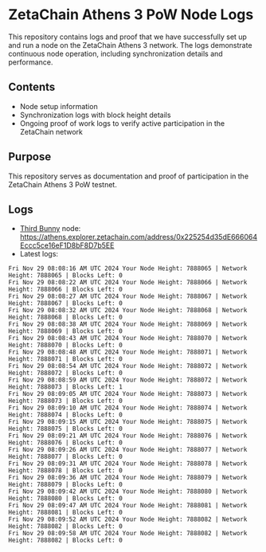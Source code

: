 # ZetaChain Athens 3 PoW Node Logs
This repository contains logs and proof that we have successfully set up and run a node on the ZetaChain Athens 3 network. The logs demonstrate continuous node operation, including synchronization details and performance.

## Contents
- Node setup information
- Synchronization logs with block height details
- Ongoing proof of work logs to verify active participation in the ZetaChain network

## Purpose
This repository serves as documentation and proof of participation in the ZetaChain Athens 3 PoW testnet.

## Logs

- [Third Bunny](https://thirdbunny.xyz/) node: https://athens.explorer.zetachain.com/address/0x225254d35dE666064Eccc5ce16eF1D8bF8D7b5EE
- Latest logs:
```
Fri Nov 29 08:08:16 AM UTC 2024 Your Node Height: 7888065 | Network Height: 7888065 | Blocks Left: 0
Fri Nov 29 08:08:22 AM UTC 2024 Your Node Height: 7888066 | Network Height: 7888066 | Blocks Left: 0
Fri Nov 29 08:08:27 AM UTC 2024 Your Node Height: 7888067 | Network Height: 7888067 | Blocks Left: 0
Fri Nov 29 08:08:32 AM UTC 2024 Your Node Height: 7888068 | Network Height: 7888068 | Blocks Left: 0
Fri Nov 29 08:08:38 AM UTC 2024 Your Node Height: 7888069 | Network Height: 7888069 | Blocks Left: 0
Fri Nov 29 08:08:43 AM UTC 2024 Your Node Height: 7888070 | Network Height: 7888070 | Blocks Left: 0
Fri Nov 29 08:08:48 AM UTC 2024 Your Node Height: 7888071 | Network Height: 7888071 | Blocks Left: 0
Fri Nov 29 08:08:54 AM UTC 2024 Your Node Height: 7888072 | Network Height: 7888072 | Blocks Left: 0
Fri Nov 29 08:08:59 AM UTC 2024 Your Node Height: 7888072 | Network Height: 7888073 | Blocks Left: 1
Fri Nov 29 08:09:05 AM UTC 2024 Your Node Height: 7888073 | Network Height: 7888073 | Blocks Left: 0
Fri Nov 29 08:09:10 AM UTC 2024 Your Node Height: 7888074 | Network Height: 7888074 | Blocks Left: 0
Fri Nov 29 08:09:15 AM UTC 2024 Your Node Height: 7888075 | Network Height: 7888075 | Blocks Left: 0
Fri Nov 29 08:09:21 AM UTC 2024 Your Node Height: 7888076 | Network Height: 7888076 | Blocks Left: 0
Fri Nov 29 08:09:26 AM UTC 2024 Your Node Height: 7888077 | Network Height: 7888077 | Blocks Left: 0
Fri Nov 29 08:09:31 AM UTC 2024 Your Node Height: 7888078 | Network Height: 7888078 | Blocks Left: 0
Fri Nov 29 08:09:36 AM UTC 2024 Your Node Height: 7888079 | Network Height: 7888079 | Blocks Left: 0
Fri Nov 29 08:09:42 AM UTC 2024 Your Node Height: 7888080 | Network Height: 7888080 | Blocks Left: 0
Fri Nov 29 08:09:47 AM UTC 2024 Your Node Height: 7888081 | Network Height: 7888081 | Blocks Left: 0
Fri Nov 29 08:09:52 AM UTC 2024 Your Node Height: 7888082 | Network Height: 7888082 | Blocks Left: 0
Fri Nov 29 08:09:58 AM UTC 2024 Your Node Height: 7888082 | Network Height: 7888082 | Blocks Left: 0
```
